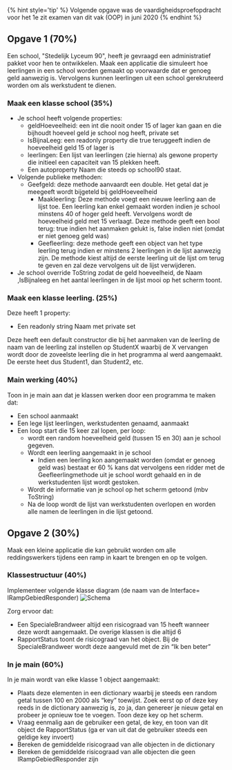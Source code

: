 {% hint style='tip' %}
Volgende opgave was de vaardigheidsproefopdracht voor het 1e zit examen van dit vak (OOP) in juni 2020
{% endhint %}

## Opgave 1 (70%)

Een school, "Stedelijk Lyceum 90", heeft je gevraagd een administratief pakket voor hen te ontwikkelen. Maak een applicatie die simuleert hoe leerlingen in een school worden gemaakt op voorwaarde dat er genoeg geld aanwezig is. Vervolgens kunnen leerlingen uit een school gerekruteerd worden om als werkstudent te dienen.


### Maak een klasse school (35%)

* Je school heeft volgende properties:
  * geldHoeveelheid: een int die nooit onder 15 of lager kan gaan en die bijhoudt hoeveel geld je school nog heeft, private set
  * IsBijnaLeeg: een readonly property die true teruggeeft indien de hoeveelheid geld  15 of lager is
  * leerlingen: Een lijst van leerlingen (zie hierna) als gewone property die initieel een capaciteit van 15 plekken heeft.
  * Een autoproperty Naam die steeds op  school90 staat.
* Volgende publieke methoden:
  * Geefgeld: deze methode aanvaardt een double. Het getal dat je meegeeft wordt bijgeteld bij geldHoeveelheid
    * Maakleerling: Deze methode voegt een nieuwe leerling aan de lijst toe. Een leerling kan enkel gemaakt worden indien je school minstens 40 of hoger geld heeft. Vervolgens wordt de hoeveelheid geld met 15 verlaagt. Deze methode geeft een bool terug: true indien het aanmaken gelukt is, false indien niet (omdat er niet genoeg geld was)
    * Geefleerling: deze methode geeft een object van het type leerling terug indien er minstens 2 leerlingen in de lijst aanwezig zijn. De methode kiest altijd de eerste leerling uit de lijst om terug te geven en zal deze vervolgens uit de lijst verwijderen.
* Je school override ToString zodat de geld hoeveelheid, de Naam ,IsBijnaleeg en het aantal leerlingen in de lijst mooi op het scherm toont.	

### Maak een klasse leerling. (25%)

Deze heeft 1 property:

* Een readonly string Naam met private set

Deze heeft een default constructor die bij het aanmaken van de leerling de naam van de leerling zal instellen op StudentX waarbij de X vervangen wordt door de zoveelste leerling die in het programma al werd aangemaakt. De eerste heet dus Student1, dan Student2, etc.

### Main werking (40%)
Toon in je main aan dat je klassen werken door een programma te maken dat:
* Een school aanmaakt
* Een lege lijst leerlingen, werkstudenten genaamd,  aanmaakt
* Een loop start die 15 keer zal lopen, per loop:
  * wordt een random hoeveelheid geld (tussen 15 en 30) aan je school gegeven.
  * Wordt een leerling aangemaakt in je  school
    * Indien een leerling kon aangemaakt worden (omdat er genoeg geld was) bestaat er 60 % kans dat vervolgens een ridder met de Geefleerlingmethode uit je school wordt gehaald en in de werkstudenten lijst wordt gestoken.
  * Wordt de informatie van je  school op het scherm getoond (mbv ToString)
  * Na de loop wordt de lijst van werkstudenten overlopen en worden alle namen de leerlingen in die lijst getoond.

## Opgave 2  (30%)
Maak een kleine applicatie die kan gebruikt worden om alle reddingswerkers tijdens een ramp in kaart te brengen en op te volgen.

### Klassestructuur (40%)
Implementeer volgende klasse diagram (de naam van de Interface= IRampGebiedResponder)
![Schema](1920schema.png)

Zorg ervoor dat:
* Een SpecialeBrandweer altijd een risicograad van 15 heeft wanneer deze wordt aangemaakt. De overige klassen is die altijd 6
* RapportStatus toont de risicograad van het object. Bij de SpecialeBrandweer wordt deze aangevuld met de zin “Ik ben beter”

### In je main (60%)
In je main wordt van elke klasse 1 object aangemaakt:
* Plaats deze elementen in een dictionary waarbij je steeds een random getal tussen 100 en 2000 als “key” toewijst. Zoek eerst op of deze key reeds in de dictionary aanwezig is, zo ja, dan genereer je nieuw getal en probeer je opnieuw toe te voegen. Toon deze key op het scherm.
* Vraag eenmalig aan de gebruiker een getal, de key, en toon van dit object de RapportStatus (ga er van uit dat de gebruiker steeds een geldige key invoert)
* Bereken de gemiddelde risicograad van alle objecten in de dictionary
* Bereken de gemiddelde risicograad van alle objecten die geen IRampGebiedResponder zijn 

